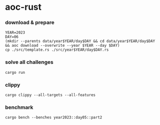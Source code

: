 # aoc-rust

### download & prepare

```shell
YEAR=2023
DAY=06
(mkdir --parents data/year$YEAR/day$DAY && cd data/year$YEAR/day$DAY && aoc download --overwrite --year $YEAR --day $DAY)
cp ./src/template.rs ./src/year$YEAR/day$DAY.rs
```

### solve all challenges

```shell
cargo run
```

### clippy

```shell
cargo clippy --all-targets --all-features
```

### benchmark

```shell
cargo bench --benches year2023::day05::part2
```
